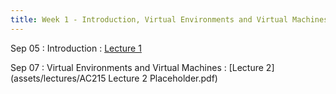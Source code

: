 ```yaml
---
title: Week 1 - Introduction, Virtual Environments and Virtual Machines
---
```


Sep 05
: Introduction
  : [Lecture 1](../assets/lectures/lecture1/under-construction-gif-17.gif) 

Sep 07
: Virtual Environments and Virtual Machines
  : [Lecture 2](assets/lectures/AC215 Lecture 2 Placeholder.pdf)


<!-- 
**Demo**{: .label .label-purple }
Sep 30
: [Variables & Objects](#)
  : [1.2](#), [2.1](#)

Oct 1
: **Lab**{: .label .label-purple } [Intro to Java](#)

Oct 2
: [Tracing, IntLists, & Recursion](#)
  : [2.1](#)
: **HW 1 due**{: .label .label-red } -->